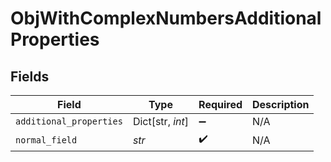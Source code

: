 # ObjWithComplexNumbersAdditionalProperties


## Fields

| Field                   | Type                    | Required                | Description             |
| ----------------------- | ----------------------- | ----------------------- | ----------------------- |
| `additional_properties` | Dict[str, *int*]        | :heavy_minus_sign:      | N/A                     |
| `normal_field`          | *str*                   | :heavy_check_mark:      | N/A                     |